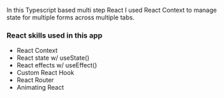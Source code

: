 
In this Typescript based multi step React I used React Context to manage state for multiple forms across multiple tabs.


### React skills used in this app

- React Context
- React state w/ useState()
- React effects w/ useEffect()
- Custom React Hook
- React Router
- Animating React
